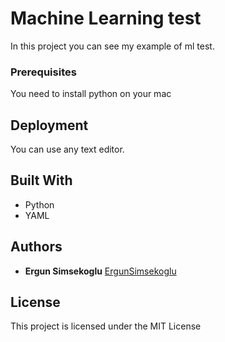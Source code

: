# Machine Learning test

In this project you can see my example of ml test.

### Prerequisites

You need to install python on your mac

## Deployment

You can use any text editor.

## Built With

* Python
* YAML

## Authors

* **Ergun Simsekoglu** 
 [ErgunSimsekoglu](https://github.com/ergunsimsekoglu)

## License

This project is licensed under the MIT License 

